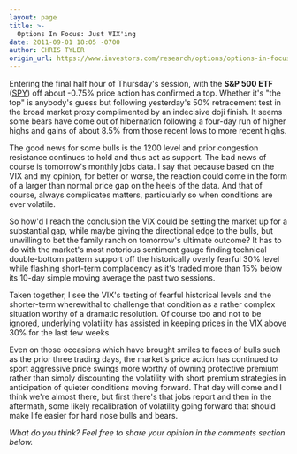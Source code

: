 ```yaml
---
layout: page
title: >-
  Options In Focus: Just VIX'ing
date: 2011-09-01 18:05 -0700
author: CHRIS TYLER
origin_url: https://www.investors.com/research/options/options-in-focus-just-vixing/
---
```






Entering the final half hour of Thursday's session, with the **S&P 500 ETF** ([SPY](https://research.investors.com/quote.aspx?symbol=SPY)) off about -0.75% price action has confirmed a top. Whether it's "the top" is anybody's guess but following yesterday's 50% retracement test in the broad market proxy complimented by an indecisive doji finish. It seems some bears have come out of hibernation following a four-day run of higher highs and gains of about 8.5% from those recent lows to more recent highs. 

  

The good news for some bulls is the 1200 level and prior congestion resistance continues to hold and thus act as support. The bad news of course is tomorrow's monthly jobs data. I say that because based on the VIX and my opinion, for better or worse, the reaction could come in the form of a larger than normal price gap on the heels of the data. And that of course, always complicates matters, particularly so when conditions are ever volatile. 

  

So how'd I reach the conclusion the VIX could be setting the market up for a substantial gap, while maybe giving the directional edge to the bulls, but unwilling to bet the family ranch on tomorrow's ultimate outcome? It has to do with the market's most notorious sentiment gauge finding technical double-bottom pattern support off the historically overly fearful 30% level while flashing short-term complacency as it's traded more than 15% below its 10-day simple moving average the past two sessions. 

  

Taken together, I see the VIX's testing of fearful historical levels and the shorter-term wherewithal to challenge that condition as a rather complex situation worthy of a dramatic resolution. Of course too and not to be ignored, underlying volatility has assisted in keeping prices in the VIX above 30% for the last few weeks. 

  

Even on those occasions which have brought smiles to faces of bulls such as the prior three trading days, the market's price action has continued to sport aggressive price swings more worthy of owning protective premium rather than simply discounting the volatility with short premium strategies in anticipation of quieter conditions moving forward. That day will come and I think we're almost there, but first there's that jobs report and then in the aftermath, some likely recalibration of volatility going forward that should make life easier for hard nose bulls and bears.

  

*What do you think? Feel free to share your opinion in the comments section below.*




